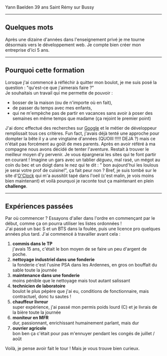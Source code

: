 Yann Baelden 39 ans Saint Rémy sur Bussy
___

## Quelques mots

Après une dizaine d'années dans l'enseignement privé je me tourne désormais vers le développement web. Je compte bien créer mon entreprise d'ici 5 ans.
___

## Pourquoi cette formation

Lorsque j'ai commencé à réfléchir à quitter mon boulot, je me suis posé la question : "qu'est-ce que j'aimerais faire ?"  
Je souhaitais un travail qui me permette de pouvoir :  

* bosser de la maison (ou de n'importe où en fait),  
* de passer du temps avec mes enfants,  
* qui ne m'empèche pas de partir en vacances sans avoir à poser des semaines en même temps que madame (ça rejoint le premier point)

J'ai donc effectué des recherches sur [Google](www.google.com "Page d'accueil de Google") et le métier de développeur remplissait tous ces critères. Fun fact, j'avais déjà tenté une approche pour dompter la bête il y a une vingtaine d'années (QUOIII !!!!! DEJA ?) mais ce n'était pas forcément au goût de mes parents. Après en avoir référé à ma compagne nous avons décidé de tenter l'aventure. Restait à trouver le meilleur moyen d'y pervenir. Je vous épargnerai les sites qui te font partir en courant ! Imagine un gars avec un tablier _dégueu_, mal rasé, un mégot au coin du bec et un doigt dans le nez qui te dit : " bon aujourd'hui les loulous je serai votre prof de cuisine!", ça fait peur non ? Bref, je suis tombé sur le site d'[O'Clock](www.oclock.io) qui m'a aussitôt tapé dans l'oeil (c'est malin, je vois moins bien maintenant) et voilà pourquoi je raconte tout ça maintenant en plein **challenge**.
___

## Expériences passées

Par où commencer ? Essayons d'aller dans l'ordre en commençant par le début, comme ça on pourra utiliser les listes ordonnées !  
J'ai passé un bac S et un BTS dans la foulée, puis une licence pro quelques années plus tard. J'ai commencé à travailler avant cela :  

1. **commis dans le TP**  
   j'avais 15 ans, c'était le bon moyen de se faire un peu d'argent de poche.
2. **nettoyage industriel dans une fonderie**  
   la fonderie c'est l'usine PSA dans les Ardennes, en gros on bouffait du sable toute la journée
3. **maintenance dans une fonderie**  
   moins pénible que le nettoyage mais tout autant salissant
4. **technicien de laboratoire**  
   boulot le plus pépère que j'ai eu, conditions de fonctionnaire, mais contractuel, donc tu sautes !
5. **chauffeur livreur**  
   super expérience, j'ai passé mon permis poids lourd (C) et je livrais de la bière toute la journée
6. **moniteur en MFR**  
   dur, passionnant, enrichissant humainement parlant, mais dur
7. **ouvrier agricole**  
   bon ben ça c'était pour pas m'ennuyer pendant les congés de juillet / août

Voilà, je pense avoir fait le tour ! Mais je vous trouve bien curieux. 